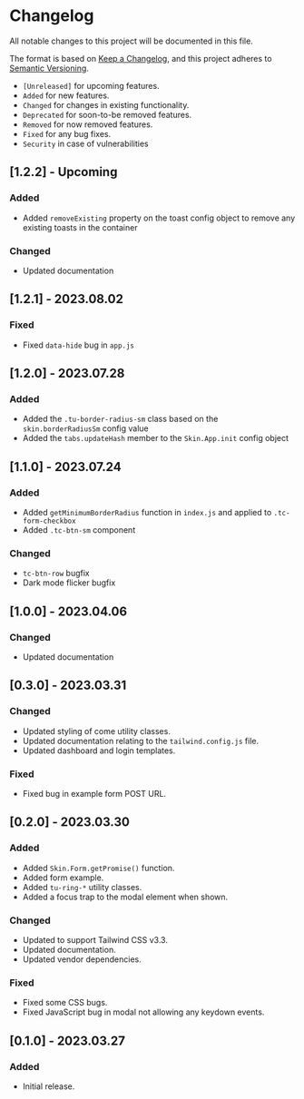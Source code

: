 # Changelog

All notable changes to this project will be documented in this file.

The format is based on [Keep a Changelog](https://keepachangelog.com/en/1.0.0/),
and this project adheres to [Semantic Versioning](https://semver.org/spec/v2.0.0.html).

- `[Unreleased]` for upcoming features.
- `Added` for new features.
- `Changed` for changes in existing functionality.
- `Deprecated` for soon-to-be removed features.
- `Removed` for now removed features.
- `Fixed` for any bug fixes.
- `Security` in case of vulnerabilities

## [1.2.2] - Upcoming

### Added

- Added `removeExisting` property on the toast config object to remove any existing toasts in the container

### Changed

- Updated documentation

## [1.2.1] - 2023.08.02

### Fixed

- Fixed `data-hide` bug in `app.js`

## [1.2.0] - 2023.07.28

### Added

- Added the `.tu-border-radius-sm` class based on the `skin.borderRadiusSm` config value
- Added the `tabs.updateHash` member to the `Skin.App.init` config object

## [1.1.0] - 2023.07.24

### Added

- Added `getMinimumBorderRadius` function in `index.js` and applied to `.tc-form-checkbox`
- Added `.tc-btn-sm` component

### Changed

- `tc-btn-row` bugfix
- Dark mode flicker bugfix

## [1.0.0] - 2023.04.06

### Changed

- Updated documentation

## [0.3.0] - 2023.03.31

### Changed

- Updated styling of come utility classes.
- Updated documentation relating to the `tailwind.config.js` file.
- Updated dashboard and login templates.

### Fixed

- Fixed bug in example form POST URL.

## [0.2.0] - 2023.03.30

### Added

- Added `Skin.Form.getPromise()` function.
- Added form example.
- Added `tu-ring-*` utility classes.
- Added a focus trap to the modal element when shown.

### Changed

- Updated to support Tailwind CSS v3.3.
- Updated documentation.
- Updated vendor dependencies.

### Fixed

- Fixed some CSS bugs.
- Fixed JavaScript bug in modal not allowing any keydown events.

## [0.1.0] - 2023.03.27

### Added

- Initial release.